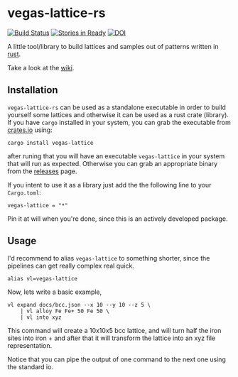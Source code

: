 # vegas-lattice-rs

[![Build Status](https://travis-ci.org/pcm-ca/vegas-lattice-rs.svg?branch=master)](https://travis-ci.org/pcm-ca/vegas-lattice-rs)
[![Stories in Ready](https://badge.waffle.io/pcm-ca/vegas-lattice-rs.svg?label=ready&title=Ready)](http://waffle.io/pcm-ca/vegas-lattice-rs)
[![DOI](https://zenodo.org/badge/90330925.svg)](https://zenodo.org/badge/latestdoi/90330925)

A little tool/library to build lattices and samples out of patterns written in
[rust].

Take a look at the [wiki].

## Installation

`vegas-lattice-rs` can be used as a standalone executable in order to build
yourself some lattices and otherwise it can be used as a rust crate (library).
If you have `cargo` installed in your system, you can grab the executable from
[crates.io] using:

```
cargo install vegas-lattice
```

after runing that you will have an executable `vegas-lattice` in your system
that will run as expected. Otherwise you can grab an appropriate binary from
the [releases](releases) page.

If you intent to use it as a library just add the the following line to your
`Cargo.toml`:

```
vegas-lattice = "*"
```

Pin it at will when you're done, since this is an actively developed package.

## Usage

I'd recommend to alias `vegas-lattice` to something shorter, since the
pipelines can get really complex real quick.

```
alias vl=vegas-lattice
```

Now, lets write a basic example,

```
vl expand docs/bcc.json --x 10 --y 10 --z 5 \
    | vl alloy Fe Fe+ 50 Fe 50 \
    | vl into xyz
```

This command will create a 10x10x5 bcc lattice, and will turn half the iron
sites into iron + and after that it will transform the lattice into an xyz file
representation.

Notice that you can pipe the output of one command to the next one using the
standard io.


[crates.io]: https://crates.io/
[rust]: https://www.rust-lang.org/en-US/
[wiki]: https://github.com/pcm-ca/vegas-lattice-rs/wiki
